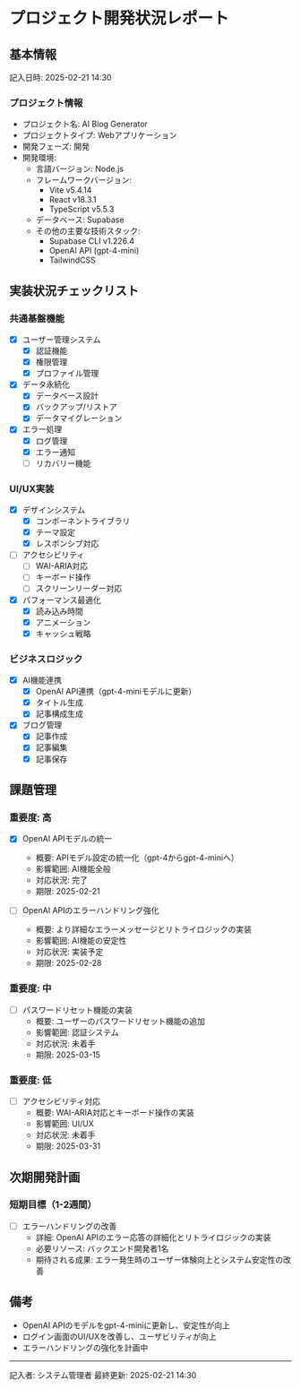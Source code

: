 # プロジェクト開発状況レポート

## 基本情報
記入日時: 2025-02-21 14:30

### プロジェクト情報
- プロジェクト名: AI Blog Generator
- プロジェクトタイプ: Webアプリケーション
- 開発フェーズ: 開発
- 開発環境:
  - 言語バージョン: Node.js
  - フレームワークバージョン: 
    - Vite v5.4.14
    - React v18.3.1
    - TypeScript v5.5.3
  - データベース: Supabase
  - その他の主要な技術スタック:
    - Supabase CLI v1.226.4
    - OpenAI API (gpt-4-mini)
    - TailwindCSS

## 実装状況チェックリスト

### 共通基盤機能
- [x] ユーザー管理システム
  - [x] 認証機能
  - [x] 権限管理
  - [x] プロファイル管理
- [x] データ永続化
  - [x] データベース設計
  - [x] バックアップ/リストア
  - [x] データマイグレーション
- [x] エラー処理
  - [x] ログ管理
  - [x] エラー通知
  - [ ] リカバリー機能

### UI/UX実装
- [x] デザインシステム
  - [x] コンポーネントライブラリ
  - [x] テーマ設定
  - [x] レスポンシブ対応
- [ ] アクセシビリティ
  - [ ] WAI-ARIA対応
  - [ ] キーボード操作
  - [ ] スクリーンリーダー対応
- [x] パフォーマンス最適化
  - [x] 読み込み時間
  - [x] アニメーション
  - [x] キャッシュ戦略

### ビジネスロジック
- [x] AI機能連携
  - [x] OpenAI API連携（gpt-4-miniモデルに更新）
  - [x] タイトル生成
  - [x] 記事構成生成
- [x] ブログ管理
  - [x] 記事作成
  - [x] 記事編集
  - [x] 記事保存

## 課題管理

### 重要度: 高
- [x] OpenAI APIモデルの統一
  - 概要: APIモデル設定の統一化（gpt-4からgpt-4-miniへ）
  - 影響範囲: AI機能全般
  - 対応状況: 完了
  - 期限: 2025-02-21

- [ ] OpenAI APIのエラーハンドリング強化
  - 概要: より詳細なエラーメッセージとリトライロジックの実装
  - 影響範囲: AI機能の安定性
  - 対応状況: 実装予定
  - 期限: 2025-02-28

### 重要度: 中
- [ ] パスワードリセット機能の実装
  - 概要: ユーザーのパスワードリセット機能の追加
  - 影響範囲: 認証システム
  - 対応状況: 未着手
  - 期限: 2025-03-15

### 重要度: 低
- [ ] アクセシビリティ対応
  - 概要: WAI-ARIA対応とキーボード操作の実装
  - 影響範囲: UI/UX
  - 対応状況: 未着手
  - 期限: 2025-03-31

## 次期開発計画

### 短期目標（1-2週間）
- [ ] エラーハンドリングの改善
  - 詳細: OpenAI APIのエラー応答の詳細化とリトライロジックの実装
  - 必要リソース: バックエンド開発者1名
  - 期待される成果: エラー発生時のユーザー体験向上とシステム安定性の改善

## 備考
- OpenAI APIのモデルをgpt-4-miniに更新し、安定性が向上
- ログイン画面のUI/UXを改善し、ユーザビリティが向上
- エラーハンドリングの強化を計画中

---
記入者: システム管理者
最終更新: 2025-02-21 14:30 